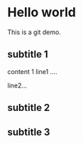 # Hello world

This is a git demo.

##  subtitle 1
content 1
line1 ....

line2...

##  subtitle 2

##  subtitle 3

